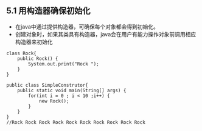 ## 5.1 用构造器确保初始化
* 在java中通过提供构造器，可确保每个对象都会得到初始化。
* 创建对象时，如果其类具有构造器，java会在用户有能力操作对象前调用相应构造器来初始化
```
class Rock{
	public Rock() {
		System.out.print("Rock ");
	}
}

public class SimpleConstrutor{
	public static void main(String[] args) {
		for(int i = 0 ; i < 10 ;i++) {
			new Rock();
		}
	}
}
//Rock Rock Rock Rock Rock Rock Rock Rock Rock Rock 
```
